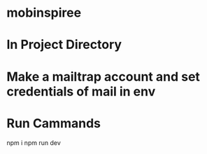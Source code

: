 # mobinspiree


# In Project Directory 

# Make a mailtrap account and set credentials of mail in env


# Run Cammands 

npm i 
npm run dev
